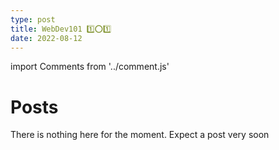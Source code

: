 ```yaml
---
type: post
title: WebDev101 1️⃣⭕1️⃣
date: 2022-08-12
---
```

import Comments from '../comment.js'

# Posts
There is nothing here for the moment. Expect a post very soon

<Comments/>